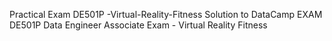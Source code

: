 Practical Exam DE501P -Virtual-Reality-Fitness
Solution to DataCamp EXAM  DE501P  Data Engineer Associate Exam - Virtual Reality Fitness
